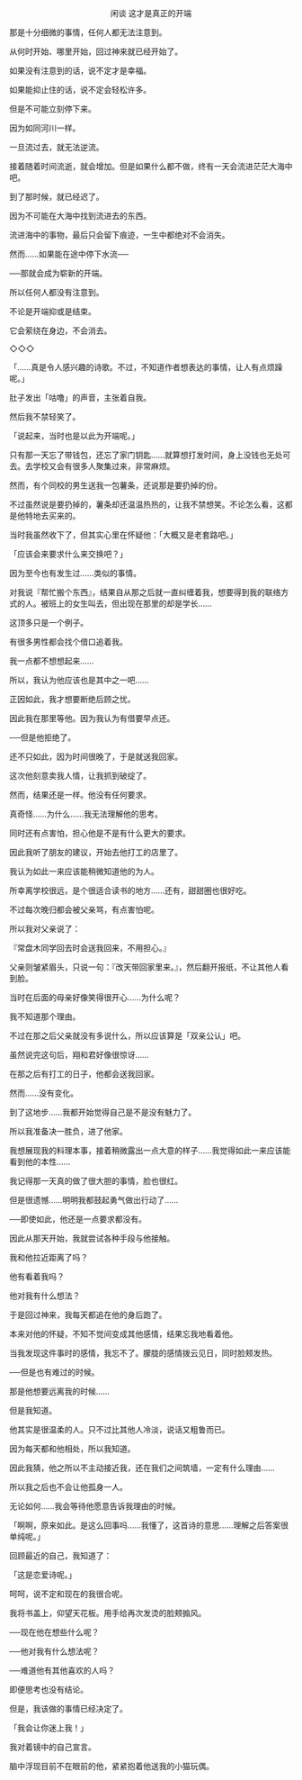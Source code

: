 <p align="center">闲谈 这才是真正的开端</p>

那是十分细微的事情，任何人都无法注意到。

从何时开始、哪里开始，回过神来就已经开始了。

如果没有注意到的话，说不定才是幸福。

如果能抑止住的话，说不定会轻松许多。

但是不可能立刻停下来。

因为如同河川一样。

一旦流过去，就无法逆流。

接着随着时间流逝，就会增加。但是如果什么都不做，终有一天会流进茫茫大海中吧。

到了那时候，就已经迟了。

因为不可能在大海中找到流进去的东西。

流进海中的事物，最后只会留下痕迹，一生中都绝对不会消失。

然而……如果能在途中停下水流──

──那就会成为崭新的开端。

所以任何人都没有注意到。

不论是开端抑或是结束。

它会萦绕在身边，不会消去。

◇◇◇

「……真是令人感兴趣的诗歌。不过，不知道作者想表达的事情，让人有点烦躁呢。」

肚子发出「咕噜」的声音，主张着自我。

然后我不禁轻笑了。

「说起来，当时也是以此为开端呢。」

只有那一天忘了带钱包，还忘了家门钥匙……就算想打发时间，身上没钱也无处可去。去学校又会有很多人聚集过来，非常麻烦。

然而，有个同校的男生送我一包薯条，还说那是要扔掉的份。

不过虽然说是要扔掉的，薯条却还温温热热的，让我不禁想笑。不论怎么看，这都是他特地去买来的。

当时我虽然收下了，但其实心里在怀疑他：「大概又是老套路吧。」

「应该会来要求什么来交换吧？」

因为至今也有发生过……类似的事情。

对我说『帮忙搬个东西』，结果自从那之后就一直纠缠着我，想要得到我的联络方式的人。被班上的女生叫去，但出现在那里的却是学长……

这顶多只是一个例子。

有很多男性都会找个借口追着我。

我一点都不想想起来……

所以，我认为他应该也是其中之一吧……

正因如此，我才想要断绝后顾之忧。

因此我在那里等他。因为我认为有借要早点还。

──但是他拒绝了。

还不只如此，因为时间很晚了，于是就送我回家。

这次他刻意卖我人情，让我抓到破绽了。

然而，结果还是一样。他没有任何要求。

真奇怪……为什么……我无法理解他的思考。

同时还有点害怕，担心他是不是有什么更大的要求。

因此我听了朋友的建议，开始去他打工的店里了。

我认为如此一来应该能稍微知道他的为人。

所幸离学校很远，是个很适合读书的地方……还有，甜甜圈也很好吃。

不过每次晚归都会被父亲骂，有点害怕呢。

所以我对父亲说了：

『常盘木同学回去时会送我回来，不用担心。』

父亲则皱紧眉头，只说一句：『改天带回家里来。』，然后翻开报纸，不让其他人看到脸。

当时在后面的母亲好像笑得很开心……为什么呢？

我不知道那个理由。

不过在那之后父亲就没有多说什么，所以应该算是「双亲公认」吧。

虽然说完这句后，翔和君好像很惊讶……

在那之后有打工的日子，他都会送我回家。

然而……没有变化。

到了这地步……我都开始觉得自己是不是没有魅力了。

所以我准备决一胜负，进了他家。

我想展现我的料理本事，接着稍微露出一点大意的样子……我觉得如此一来应该能看到他的本性……

我记得那一天真的做了很大胆的事情，脸也很红。

但是很遗憾……明明我都鼓起勇气做出行动了……

──即使如此，他还是一点要求都没有。

因此从那天开始，我就尝试各种手段与他接触。

我和他拉近距离了吗？

他有看着我吗？

他对我有什么想法？

于是回过神来，我每天都追在他的身后跑了。

本来对他的怀疑，不知不觉间变成其他感情，结果忘我地看着他。

当我发现这件事时的感情，我忘不了。朦胧的感情拨云见日，同时脸颊发热。

──但是也有难过的时候。

那是他想要远离我的时候……

但是我知道。

他其实是很温柔的人。只不过比其他人冷淡，说话又粗鲁而已。

因为每天都和他相处，所以我知道。

因此我猜，他之所以不主动接近我，还在我们之间筑墙，一定有什么理由……

所以我之后也不会让他孤身一人。

无论如何……我会等待他愿意告诉我理由的时候。

「啊啊，原来如此。是这么回事吗……我懂了，这首诗的意思……理解之后答案很单纯呢。」

回顾最近的自己，我知道了：

「这是恋爱诗呢。」

呵呵，说不定和现在的我很合呢。

我将书盖上，仰望天花板。用手给再次发烫的脸颊搧风。

──现在他在想些什么呢？

──他对我有什么想法呢？

──难道他有其他喜欢的人吗？

即便思考也没有结论。

但是，我该做的事情已经决定了。

「我会让你迷上我！」

我对着镜中的自己宣言。

脑中浮现目前不在眼前的他，紧紧抱着他送我的小猫玩偶。

